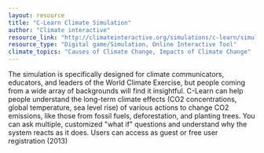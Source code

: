 ```yaml
---
layout: resource
title: "C-Learn Climate Simulation"
author: "Climate interactive"
resource_link: "http://climateinteractive.org/simulations/c-learn/simulation"
resource_type: "Digital game/Simulation, Online Interactive Tool"
climate_topics: "Causes of Climate Change, Impacts of Climate Change"
---
```


The simulation is specifically designed for climate communicators, educators, and leaders of the World Climate Exercise, but people coming from a wide array of backgrounds will find it insightful. C-Learn can help people understand the long-term climate effects (CO2 concentrations, global temperature, sea level rise) of various actions to change CO2 emissions, like those from fossil fuels, deforestation, and planting trees. You can ask multiple, customized "what if" questions and understand why the system reacts as it does. Users can access as guest or free user registration (2013)
